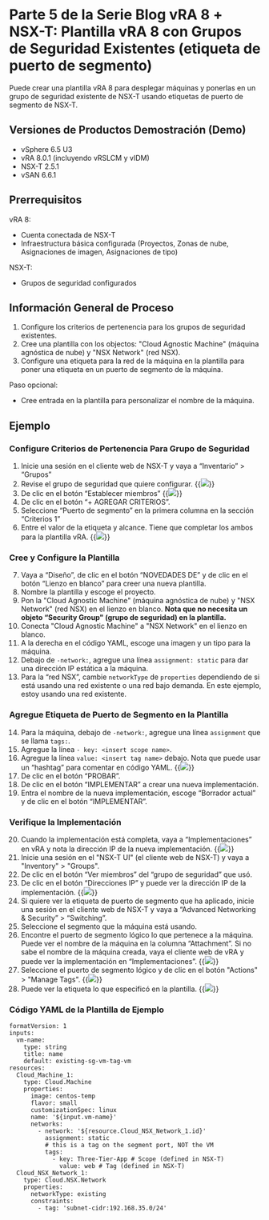 # Parte 5 de la Serie Blog vRA 8 + NSX-T: Plantilla vRA 8 con Grupos de Seguridad Existentes (etiqueta de puerto de segmento)


Puede crear una plantilla vRA 8 para desplegar máquinas y ponerlas en un grupo de seguridad existente de NSX-T usando etiquetas de puerto de segmento de NSX-T. 

## Versiones de Productos Demostración (Demo)
* vSphere 6.5 U3
* vRA 8.0.1 (incluyendo vRSLCM y vIDM)
* NSX-T 2.5.1
* vSAN 6.6.1


## Prerrequisitos
vRA 8:
* Cuenta conectada de NSX-T 
* Infraestructura básica configurada (Proyectos, Zonas de nube, Asignaciones de imagen, Asignaciones de tipo)

NSX-T:
* Grupos de seguridad configurados 


## Información General de Proceso
1. Configure los criterios de pertenencia para los grupos de seguridad existentes.
2. Cree una plantilla con los objectos: "Cloud Agnostic Machine" (máquina agnóstica de nube) y "NSX Network" (red NSX).
3. Configure una etiqueta para la red de la máquina en la plantilla para poner una etiqueta en un puerto de segmento de la máquina. 

Paso opcional:
* Cree entrada en la plantilla para personalizar el nombre de la máquina.


## Ejemplo

### Configure Criterios de Pertenencia Para Grupo de Seguridad 
1. Inicie una sesión en el cliente web de NSX-T y vaya a “Inventario” > “Grupos”
2. Revise el grupo de seguridad que quiere configurar. 
{{<image src="step2.png" linked="true">}}
3. De clic en el botón “Establecer miembros”
{{<image src="step3.png" linked="true">}}
4. De clic en el botón “+ AGREGAR CRITERIOS”.
5. Seleccione “Puerto de segmento” en la primera columna en la sección “Criterios 1”
6. Entre el valor de la etiqueta y alcance. Tiene que completar los ambos para la plantilla vRA.
{{<image src="step6.png" linked="true">}}

### Cree y Configure la Plantilla 
7. Vaya a “Diseño”, de clic en el botón “NOVEDADES DE” y de clic en el botón “Lienzo en blanco” para creer una nueva plantilla.
8. Nombre la plantilla y escoge el proyecto.
9. Pon la "Cloud Agnostic Machine" (máquina agnóstica de nube) y "NSX Network" (red NSX) en el lienzo en blanco. <b>Nota que no necesita un objeto “Security Group" (grupo de seguridad) en la plantilla. </b>
10. Conecta "Cloud Agnostic Machine" a "NSX Network" en el lienzo en blanco.
11. A la derecha en el código YAML, escoge una imagen y un tipo para la máquina. 
12. Debajo de `-network:`, agregue una línea `assignment: static` para dar una dirección IP estática a la máquina.
13. Para la “red NSX”, cambie `networkType` de `properties` dependiendo de si está usando una red existente o una red bajo demanda. En este ejemplo, estoy usando una red existente.  

### Agregue Etiqueta de Puerto de Segmento en la Plantilla 
14. Para la máquina, debajo de `-network:`, agregue una línea `assignment` que se llama `tags:`. 
15. Agregue la línea `- key: <insert scope name>`.
16. Agregue la línea `value: <insert tag name>` debajo.
Nota que puede usar un “hashtag” para comentar en código YAML.
{{<image src="step16.png" linked="true">}}
17. De clic en el botón “PROBAR”.
18. De clic en el botón “IMPLEMENTAR” a crear una nueva implementación.
19. Entra el nombre de la nueva implementación, escoge “Borrador actual” y de clic en el botón “IMPLEMENTAR”.

### Verifique la Implementación 
20. Cuando la implementación está completa, vaya a “Implementaciones” en vRA y nota la dirección IP de la nueva implementación.
{{<image src="step20.png" linked="true">}}
21. Inicie una sesión en el "NSX-T UI" (el cliente web de NSX-T) y vaya a "Inventory" > "Groups".
22. De clic en el botón “Ver miembros” del “grupo de seguridad” que usó.
23. De clic en el botón “Direcciones IP” y puede ver la dirección IP de la implementación.
{{<image src="step23.png" linked="true">}}
24. Si quiere ver la etiqueta de puerto de segmento que ha aplicado, inicie una sesión en el cliente web de NSX-T y vaya a “Advanced Networking & Security” > “Switching”.
25. Seleccione el segmento que la máquina está usando.
26. Encontre el puerto de segmento lógico lo que pertenece a la máquina. Puede ver el nombre de la máquina en la columna “Attachment”. Si no sabe el nombre de la máquina creada, vaya el cliente web de vRA y puede ver la implementación en “Implementaciones”.
{{<image src="step26.png" linked="true">}}
27. Seleccione el puerto de segmento lógico y de clic en el botón "Actions" > "Manage Tags".
{{<image src="step27.png" linked="true">}}
28. Puede ver la etiqueta lo que especificó en la plantilla.
{{<image src="step28.png" linked="true">}}

### Código YAML de la Plantilla de Ejemplo
```
formatVersion: 1
inputs:
  vm-name:
    type: string
    title: name
    default: existing-sg-vm-tag-vm
resources:
  Cloud_Machine_1:
    type: Cloud.Machine
    properties:
      image: centos-temp
      flavor: small
      customizationSpec: linux
      name: '${input.vm-name}'
      networks:
        - network: '${resource.Cloud_NSX_Network_1.id}'
          assignment: static
          # this is a tag on the segment port, NOT the VM
          tags:
            - key: Three-Tier-App # Scope (defined in NSX-T)
              value: web # Tag (defined in NSX-T)
  Cloud_NSX_Network_1:
    type: Cloud.NSX.Network
    properties:
      networkType: existing
      constraints:
        - tag: 'subnet-cidr:192.168.35.0/24'
```

